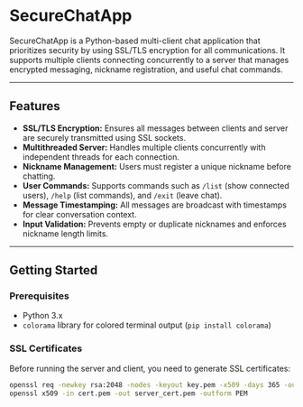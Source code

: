 # SecureChatApp

SecureChatApp is a Python-based multi-client chat application that prioritizes security by using SSL/TLS encryption for all communications. It supports multiple clients connecting concurrently to a server that manages encrypted messaging, nickname registration, and useful chat commands.

---

## Features

- **SSL/TLS Encryption:** Ensures all messages between clients and server are securely transmitted using SSL sockets.
- **Multithreaded Server:** Handles multiple clients concurrently with independent threads for each connection.
- **Nickname Management:** Users must register a unique nickname before chatting.
- **User Commands:** Supports commands such as `/list` (show connected users), `/help` (list commands), and `/exit` (leave chat).
- **Message Timestamping:** All messages are broadcast with timestamps for clear conversation context.
- **Input Validation:** Prevents empty or duplicate nicknames and enforces nickname length limits.

---

## Getting Started

### Prerequisites

- Python 3.x
- `colorama` library for colored terminal output (`pip install colorama`)

### SSL Certificates

Before running the server and client, you need to generate SSL certificates:

```bash
openssl req -newkey rsa:2048 -nodes -keyout key.pem -x509 -days 365 -out cert.pem
openssl x509 -in cert.pem -out server_cert.pem -outform PEM
